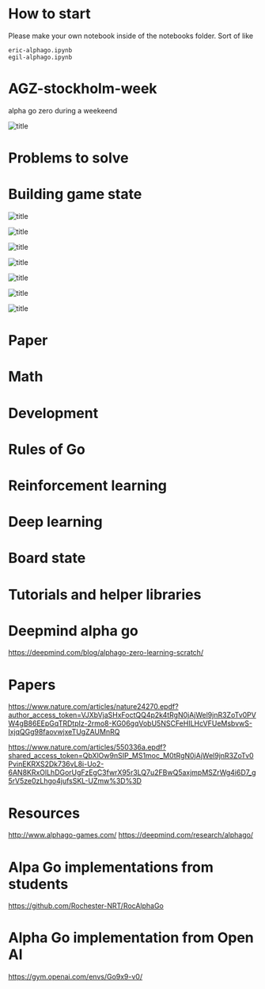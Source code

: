 # How to start

Please make your own notebook inside of the notebooks folder.
Sort of like
```
eric-alphago.ipynb
egil-alphago.ipynb
```

# AGZ-stockholm-week
alpha go zero during a weekeend

![title](https://cdn-images-1.medium.com/max/2000/1*0pn33bETjYOimWjlqDLLNw.png)

# Problems to solve

# Building game state
![title](https://i.imgur.com/iDIFc35.png)

![title](https://i.imgur.com/QrlVitc.png)

![title](https://i.imgur.com/JaP8WRv.png)

![title](https://i.imgur.com/XfwxCJt.png)

![title](https://i.imgur.com/AztCItY.png)

![title](https://i.imgur.com/QrlVitc.png)

![title](https://i.imgur.com/DPXE0mT.pngg)


# Paper


# Math

# Development

# Rules of Go

# Reinforcement learning

# Deep learning

# Board state




# Tutorials and helper libraries

# Deepmind alpha go
https://deepmind.com/blog/alphago-zero-learning-scratch/

# Papers
https://www.nature.com/articles/nature24270.epdf?author_access_token=VJXbVjaSHxFoctQQ4p2k4tRgN0jAjWel9jnR3ZoTv0PVW4gB86EEpGqTRDtpIz-2rmo8-KG06gqVobU5NSCFeHILHcVFUeMsbvwS-lxjqQGg98faovwjxeTUgZAUMnRQ

https://www.nature.com/articles/550336a.epdf?shared_access_token=QbXlOw9nSIP_MS1moc_M0tRgN0jAjWel9jnR3ZoTv0PvinEKRXS2Dk736vL8i-Uo2-6AN8KRxOlLhDGorUgFzEgC3fwrX95r3LQ7u2FBwQ5axjmpMSZrWg4i6D7_g5rV5ze0zLhgo4jufsSKL-UZmw%3D%3D

# Resources
http://www.alphago-games.com/
https://deepmind.com/research/alphago/


# Alpa Go implementations from students
https://github.com/Rochester-NRT/RocAlphaGo

# Alpha Go implementation from Open AI
https://gym.openai.com/envs/Go9x9-v0/
